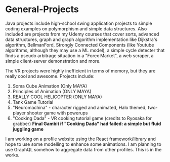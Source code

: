 # General-Projects

Java projects include high-school swing application projects to simple coding examples on polymorphism and simple data structures. Also included are projects from my Udemy courses that cover sorts, advanced data structures, graph and graph algorithm implementation like Dijkstra's algorithm, BellmanFord, Strongly Connected Components (like Youtube algorithms, although they may use a ML model), a simple cycle detecter that finds a pseudo arbitrage situation in a "Forex Market", a web scraper, a simple client-server demonstration and more. 

The VR projects were highly inefficient in terms of memory, but they are really cool and awesome. Projects include: 
1) Soma Cube Animation (Only MAYA)
2) Principles of Animation (ONLY MAYA)
3) REALLY COOL HELICOPTER (ONLY MAYA)
4) Tank Game Tutorial
5) "Neuromachina" - character rigged and animated, Halo themed, two-player shooter game with powerups
6) "Cooking Dada" - VR cooking tutorial game (credits to Ryosaka for grabber)
**Final Gambit if "Cooking Dada" had failed: a simple but fluid juggling game**

I am working on a profile website using the React framework/library and hope to use some modelling to enhance some animations. I am planning to use GraphQL somehow to aggregate data from other profiles. This is in the works.
